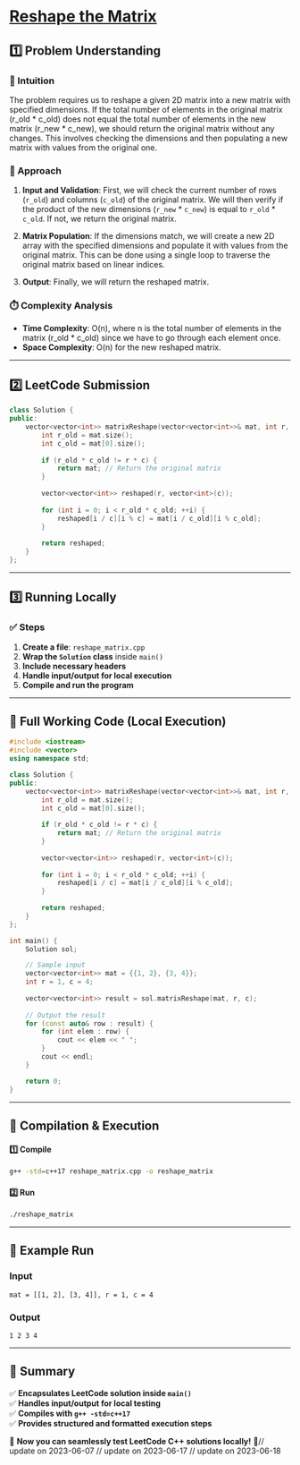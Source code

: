 # **[Reshape the Matrix](https://leetcode.com/problems/reshape-the-matrix/description/)**  

## **1️⃣ Problem Understanding**  
### **📌 Intuition**  
The problem requires us to reshape a given 2D matrix into a new matrix with specified dimensions. If the total number of elements in the original matrix (r_old * c_old) does not equal the total number of elements in the new matrix (r_new * c_new), we should return the original matrix without any changes. This involves checking the dimensions and then populating a new matrix with values from the original one.

### **🚀 Approach**  
1. **Input and Validation**: First, we will check the current number of rows (`r_old`) and columns (`c_old`) of the original matrix. We will then verify if the product of the new dimensions (`r_new` * `c_new`) is equal to `r_old` * `c_old`. If not, we return the original matrix.
  
2. **Matrix Population**: If the dimensions match, we will create a new 2D array with the specified dimensions and populate it with values from the original matrix. This can be done using a single loop to traverse the original matrix based on linear indices.

3. **Output**: Finally, we will return the reshaped matrix.

### **⏱️ Complexity Analysis**  
- **Time Complexity**: O(n), where n is the total number of elements in the matrix (r_old * c_old) since we have to go through each element once.
- **Space Complexity**: O(n) for the new reshaped matrix. 

---  

## **2️⃣ LeetCode Submission**  
```cpp
class Solution {
public:
    vector<vector<int>> matrixReshape(vector<vector<int>>& mat, int r, int c) {
        int r_old = mat.size();
        int c_old = mat[0].size();
        
        if (r_old * c_old != r * c) {
            return mat; // Return the original matrix
        }
        
        vector<vector<int>> reshaped(r, vector<int>(c));
        
        for (int i = 0; i < r_old * c_old; ++i) {
            reshaped[i / c][i % c] = mat[i / c_old][i % c_old];
        }
        
        return reshaped;
    }
};
```  

---  

## **3️⃣ Running Locally**  
### **✅ Steps**  
1. **Create a file**: `reshape_matrix.cpp`  
2. **Wrap the `Solution` class** inside `main()`  
3. **Include necessary headers**  
4. **Handle input/output for local execution**  
5. **Compile and run the program**  

---  

## **📝 Full Working Code (Local Execution)**  
```cpp
#include <iostream>
#include <vector>
using namespace std;

class Solution {
public:
    vector<vector<int>> matrixReshape(vector<vector<int>>& mat, int r, int c) {
        int r_old = mat.size();
        int c_old = mat[0].size();
        
        if (r_old * c_old != r * c) {
            return mat; // Return the original matrix
        }
        
        vector<vector<int>> reshaped(r, vector<int>(c));
        
        for (int i = 0; i < r_old * c_old; ++i) {
            reshaped[i / c] = mat[i / c_old][i % c_old];
        }
        
        return reshaped;
    }
};

int main() {
    Solution sol;

    // Sample input
    vector<vector<int>> mat = {{1, 2}, {3, 4}};
    int r = 1, c = 4;
    
    vector<vector<int>> result = sol.matrixReshape(mat, r, c);
    
    // Output the result
    for (const auto& row : result) {
        for (int elem : row) {
            cout << elem << " ";
        }
        cout << endl;
    }

    return 0;
}
```  

---  

## **🔧 Compilation & Execution**  
#### **1️⃣ Compile**  
```bash
g++ -std=c++17 reshape_matrix.cpp -o reshape_matrix
```  

#### **2️⃣ Run**  
```bash
./reshape_matrix
```  

---  

## **🎯 Example Run**  
### **Input**  
```
mat = [[1, 2], [3, 4]], r = 1, c = 4
```  
### **Output**  
```
1 2 3 4 
```  

---  

## **📌 Summary**  
✅ **Encapsulates LeetCode solution inside `main()`**  
✅ **Handles input/output for local testing**  
✅ **Compiles with `g++ -std=c++17`**  
✅ **Provides structured and formatted execution steps**  

🚀 **Now you can seamlessly test LeetCode C++ solutions locally!** 🚀// update on 2023-06-07
// update on 2023-06-17
// update on 2023-06-18
